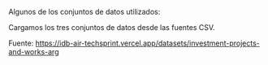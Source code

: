 Algunos de los conjuntos de datos utilizados: 

Cargamos los tres conjuntos de datos desde las fuentes CSV.

Fuente: https://idb-air-techsprint.vercel.app/datasets/investment-projects-and-works-arg
